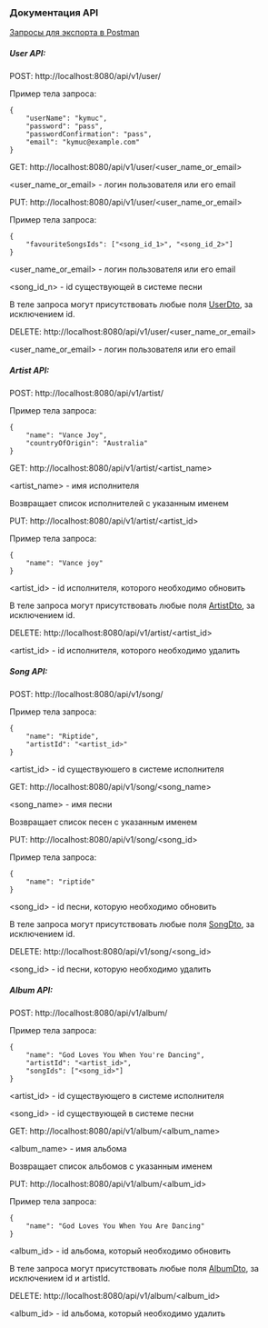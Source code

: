 ### Документация API

[Запросы для экспорта в Postman][1]

##### User API:
POST: http://localhost:8080/api/v1/user/

Пример тела запроса:

    {
        "userName": "kymuc",
        "password": "pass",
        "passwordConfirmation": "pass",
        "email": "kymuc@example.com"
    }

GET: http://localhost:8080/api/v1/user/<user_name_or_email>

<user_name_or_email> - логин пользователя или его email

PUT: http://localhost:8080/api/v1/user/<user_name_or_email>

Пример тела запроса:

    {
        "favouriteSongsIds": ["<song_id_1>", "<song_id_2>"]
    }

<user_name_or_email> - логин пользователя или его email

<song_id_n> - id существующей в системе песни

В теле запроса могут присутствовать любые поля [UserDto][2], за исключением id.

DELETE: http://localhost:8080/api/v1/user/<user_name_or_email>

<user_name_or_email> - логин пользователя или его email

##### Artist API:
POST: http://localhost:8080/api/v1/artist/

Пример тела запроса:

    {
        "name": "Vance Joy",
        "countryOfOrigin": "Australia"
    }

GET: http://localhost:8080/api/v1/artist/<artist_name>

<artist_name> - имя исполнителя

Возвращает список исполнителей с указанным именем

PUT: http://localhost:8080/api/v1/artist/<artist_id>

Пример тела запроса:

    {
        "name": "Vance joy"
    }

<artist_id> - id исполнителя, которого необходимо обновить

В теле запроса могут присутствовать любые поля [ArtistDto][3], за исключением id.

DELETE: http://localhost:8080/api/v1/artist/<artist_id>

<artist_id> - id исполнителя, которого необходимо удалить

##### Song API:
POST: http://localhost:8080/api/v1/song/

Пример тела запроса:

    {
        "name": "Riptide",
        "artistId": "<artist_id>"
    }
    
<artist_id> - id существуюшего в системе исполнителя

GET: http://localhost:8080/api/v1/song/<song_name>

<song_name> - имя песни

Возвращает список песен с указанным именем

PUT: http://localhost:8080/api/v1/song/<song_id>

Пример тела запроса:

    {
        "name": "riptide"
    }
    
<song_id> - id песни, которую необходимо обновить

В теле запроса могут присутствовать любые поля [SongDto][4], за исключением id.

DELETE: http://localhost:8080/api/v1/song/<song_id>

<song_id> - id песни, которую необходимо удалить

##### Album API:

POST: http://localhost:8080/api/v1/album/

Пример тела запроса:

    {
        "name": "God Loves You When You're Dancing",
        "artistId": "<artist_id>",
        "songIds": ["<song_id>"]
    }
    
<artist_id> - id существующего в системе исполнителя

<song_id> - id существующей в системе песни

GET: http://localhost:8080/api/v1/album/<album_name>

<album_name> - имя альбома

Возвращает список альбомов с указанным именем

PUT: http://localhost:8080/api/v1/album/<album_id>

Пример тела запроса:

    {
        "name": "God Loves You When You Are Dancing"
    }
    
<album_id> - id альбома, который необходимо обновить

В теле запроса могут присутствовать любые поля [AlbumDto][5], за исключением id и artistId.

DELETE: http://localhost:8080/api/v1/album/<album_id>

<album_id> - id альбома, который необходимо удалить

[1]: requests.json
[2]: src/main/java/ru/iteco/controller/dto/UserDto.java
[3]: src/main/java/ru/iteco/controller/dto/ArtistDto.java
[4]: src/main/java/ru/iteco/controller/dto/SongDto.java
[5]: src/main/java/ru/iteco/controller/dto/AlbumDto.java